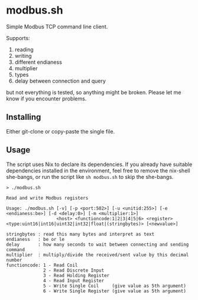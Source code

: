 # modbus.sh
Simple Modbus TCP command line client.

Supports:
1) reading
2) writing
3) different endianess
4) multiplier
5) types
6) delay between connection and query

but not everything is tested, so anything might be broken. Please let me know if you encounter problems.

## Installing

Either git-clone or copy-paste the single file.

## Usage

The script uses Nix to declare its dependencies. If you already have suitable dependencies installed in the environment, feel free to remove the nix-shell she-bangs, or run the script like `sh modbus.sh` to skip the she-bangs.

```
> ./modbus.sh

Read and write Modbus registers

Usage: ./modbus.sh [-v] [-p <port:502>] [-u <unitid:255>] [-e <endianess:be>] [-d <delay:0>] [-m <multiplier:1>]
                   <host> <functioncode:1|2|3|4|5|6> <register> <type:uint16|int16|uint32|int32|float|(stringbytes)> [<newvalue>]

stringbytes : read this many bytes and interpret as text
endianess   : be or le
delay       : how many seconds to wait between connecting and sending command
multiplier  : multiply/divide the received/sent value by this decimal number
functioncode: 1 - Read Coil
              2 - Read Discrete Input
              3 - Read Holding Register
              4 - Read Input Register
              5 - Write Single Coil     (give value as 5th argument)
              6 - Write Single Register (give value as 5th argument)
```